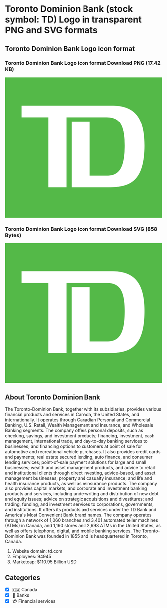 # Toronto Dominion Bank (stock symbol: TD) Logo in transparent PNG and SVG formats

## Toronto Dominion Bank Logo icon format

### Toronto Dominion Bank Logo icon format Download PNG (17.42 KB)

![Toronto Dominion Bank Logo icon format Download PNG (17.42 KB)](/img/orig/TD-f8b7b483.png)

### Toronto Dominion Bank Logo icon format Download SVG (858 Bytes)

![Toronto Dominion Bank Logo icon format Download SVG (858 Bytes)](/img/orig/TD-564538a4.svg)

## About Toronto Dominion Bank

The Toronto-Dominion Bank, together with its subsidiaries, provides various financial products and services in Canada, the United States, and internationally. It operates through Canadian Personal and Commercial Banking, U.S. Retail, Wealth Management and Insurance, and Wholesale Banking segments. The company offers personal deposits, such as checking, savings, and investment products; financing, investment, cash management, international trade, and day-to-day banking services to businesses; and financing options to customers at point of sale for automotive and recreational vehicle purchases. It also provides credit cards and payments; real estate secured lending, auto finance, and consumer lending services; point-of-sale payment solutions for large and small businesses; wealth and asset management products, and advice to retail and institutional clients through direct investing, advice-based, and asset management businesses; property and casualty insurance; and life and health insurance products, as well as reinsurance products. The company also provides capital markets, and corporate and investment banking products and services, including underwriting and distribution of new debt and equity issues; advice on strategic acquisitions and divestitures; and trading, funding, and investment services to corporations, governments, and institutions. It offers its products and services under the TD Bank and America's Most Convenient Bank brand names. The company operates through a network of 1,060 branches and 3,401 automated teller machines (ATMs) in Canada, and 1,160 stores and 2,693 ATMs in the United States, as well as offers telephone, digital, and mobile banking services. The Toronto-Dominion Bank was founded in 1855 and is headquartered in Toronto, Canada.

1. Website domain: td.com
2. Employees: 94945
3. Marketcap: $110.95 Billion USD


## Categories
- [x] 🇨🇦 Canada
- [x] 🏦 Banks
- [x] 💳 Financial services
